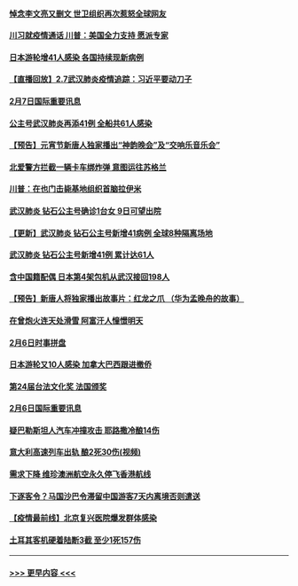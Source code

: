 #### [悼念李文亮又删文 世卫组织再次惹怒全球网友](../pages/prog202/a102771968.md?t=02080511) 
#### [川习就疫情通话 川普：美国全力支持 愿派专家](../pages/prog202/a102771930.md?t=02080511) 
#### [日本游轮增41人感染 各国持续现新病例](../pages/prog202/a102771912.md?t=02080511) 
#### [【直播回放】2.7武汉肺炎疫情追踪：习近平要动刀子](../pages/prog202/a102771649.md?t=02080511) 
#### [2月7日国际重要讯息](../pages/prog202/a102771747.md?t=02080511) 
#### [公主号武汉肺炎再添41例 全船共61人感染](../pages/prog202/a102771703.md?t=02080511) 
#### [【预告】元宵节新唐人独家播出“神韵晚会”及“交响乐音乐会”](../pages/prog202/a102767674.md?t=02080511) 
#### [北爱警方拦截一辆卡车绑炸弹 意图运往苏格兰](../pages/prog202/a102771609.md?t=02080511) 
#### [川普：在也门击毙基地组织首脑拉伊米](../pages/prog202/a102771528.md?t=02080511) 
#### [武汉肺炎 钻石公主号确诊1台女 9日可望出院](../pages/prog202/a102771518.md?t=02080511) 
#### [【更新】武汉肺炎 钻石公主号新增41病例 全球8种隔离场地](../pages/prog202/a102770740.md?t=02080511) 
#### [武汉肺炎 钻石公主号新增41例 累计达61人](../pages/prog202/a102771486.md?t=02080511) 
#### [含中国籍配偶 日本第4架包机从武汉接回198人](../pages/prog202/a102771472.md?t=02080511) 
#### [【预告】新唐人将独家播出故事片：红龙之爪 （华为孟晚舟的故事）](../pages/prog202/a102767728.md?t=02080511) 
#### [在曾炮火连天处滑雪 阿富汗人憧憬明天](../pages/prog202/a102771290.md?t=02080511) 
#### [2月6日时事拼盘](../pages/prog202/a102771225.md?t=02080511) 
#### [日本游轮又10人感染 加拿大巴西跟进撤侨](../pages/prog202/a102771084.md?t=02080511) 
#### [第24届台法文化奖 法国颁奖](../pages/prog202/a102771032.md?t=02080511) 
#### [2月6日国际重要讯息](../pages/prog202/a102770794.md?t=02080511) 
#### [疑巴勒斯坦人汽车冲撞攻击 耶路撒冷酿14伤](../pages/prog202/a102770586.md?t=02080511) 
#### [意大利高速列车出轨 酿2死30伤(视频)](../pages/prog202/a102770762.md?t=02080511) 
#### [需求下降 维珍澳洲航空永久停飞香港航线](../pages/prog202/a102770751.md?t=02080511) 
#### [下逐客令？马国沙巴令滞留中国游客7天内离境否则遣送](../pages/prog202/a102770640.md?t=02080511) 
#### [【疫情最前线】北京复兴医院爆发群体感染](../pages/prog202/a102770602.md?t=02080511) 
#### [土耳其客机硬着陆断3截 至少1死157伤](../pages/prog202/a102770508.md?t=02080511) 

----
#### [ >>> 更早内容 <<< ](../indexes/prog202-earlier.md)
